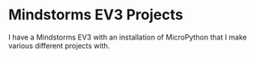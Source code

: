 # Mindstorms EV3 Projects
I have a Mindstorms EV3 with an installation of MicroPython that I make various different projects with.
